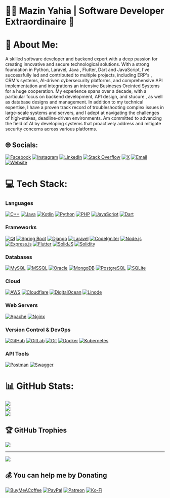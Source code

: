 # 🧑‍💻 Mazin Yahia | Software Developer Extraordinaire 🚀

# 💫 About Me:
A skilled software developer and backend expert with a deep passion for creating innovative and secure technological solutions. With a strong foundation in Python, Laravel, Java , Flutter, Dart and JavaScript, I've successfully led and contributed to multiple projects, including ERP's , CRM's systems, AI-driven cybersecurity platforms, and comprehensive API implementation and integrations an intensive Busineses Oreinted Systems for a huge cooperation. My experience spans over a decade, with a particular focus on backend development, API design, and stucure , as well as database designs and management. In addition to my technical expertise, I have a proven track record of troubleshooting complex issues in large-scale systems and servers, and I adept at navigating the challenges of high-stakes, deadline-driven environments. Am committed to advancing the field of AI by developing systems that proactively address and mitigate security concerns across various platforms.


## 🌐 Socials:
[![Facebook](https://img.shields.io/badge/Facebook-%231877F2.svg?logo=Facebook&logoColor=white)](https://facebook.com/alphazee09) [![Instagram](https://img.shields.io/badge/Instagram-%23E4405F.svg?logo=Instagram&logoColor=white)](https://instagram.com/alphazee_09) [![LinkedIn](https://img.shields.io/badge/LinkedIn-%230077B5.svg?logo=linkedin&logoColor=white)](https://linkedin.com/in/alphazee09) [![Stack Overflow](https://img.shields.io/badge/-Stackoverflow-FE7A16?logo=stack-overflow&logoColor=white)](https://stackoverflow.com/users/alphazee09) [![X](https://img.shields.io/badge/X-black.svg?logo=X&logoColor=white)](https://x.com/alphazee09) [![Email](https://img.shields.io/badge/Email-mz@mazinyahia.com-blue)](mailto:mz@mazinyahia.com) [![Website](https://img.shields.io/badge/Website-mazinyahia.com-blue)](https://mazinyahia.com)


# 💻 Tech Stack:
### Languages
[![C++](https://img.shields.io/badge/C++-00599C?logo=c%2B%2B&logoColor=white)](https://en.cppreference.com/w/) 
[![Java](https://img.shields.io/badge/Java-007396?logo=java&logoColor=white)](https://www.java.com/) 
[![Kotlin](https://img.shields.io/badge/Kotlin-0095D5?logo=kotlin&logoColor=white)](https://kotlinlang.org/) 
[![Python](https://img.shields.io/badge/Python-3776AB?logo=python&logoColor=white)](https://www.python.org/) 
[![PHP](https://img.shields.io/badge/PHP-777BB4?logo=php&logoColor=white)](https://www.php.net/) 
[![JavaScript](https://img.shields.io/badge/JavaScript-F7DF1E?logo=javascript&logoColor=black)](https://www.javascript.com/) 
[![Dart](https://img.shields.io/badge/Dart-0175C2?logo=dart&logoColor=white)](https://dart.dev/)

### Frameworks
[![Qt](https://img.shields.io/badge/Qt-41CD52?logo=qt&logoColor=white)](https://www.qt.io/) 
[![Spring Boot](https://img.shields.io/badge/Spring_Boot-6DB33F?logo=spring-boot&logoColor=white)](https://spring.io/projects/spring-boot) 
[![Django](https://img.shields.io/badge/Django-092E20?logo=django&logoColor=white)](https://www.djangoproject.com/) 
[![Laravel](https://img.shields.io/badge/Laravel-FF2D20?logo=laravel&logoColor=white)](https://laravel.com/) 
[![CodeIgniter](https://img.shields.io/badge/CodeIgniter-EF4223?logo=codeigniter&logoColor=white)](https://codeigniter.com/) 
[![Node.js](https://img.shields.io/badge/Node.js-339933?logo=nodedotjs&logoColor=white)](https://nodejs.org/) 
[![Express.js](https://img.shields.io/badge/Express.js-000000?logo=express&logoColor=white)](https://expressjs.com/) 
[![Flutter](https://img.shields.io/badge/Flutter-02569B?logo=flutter&logoColor=white)](https://flutter.dev/) 
[![SolidJS](https://img.shields.io/badge/SolidJS-2C4F7C?logo=solid&logoColor=white)](https://solidjs.com/) 
[![Solidity](https://img.shields.io/badge/Solidity-363636?logo=solidity&logoColor=white)](https://soliditylang.org/)

### Databases
[![MySQL](https://img.shields.io/badge/MySQL-4479A1?logo=mysql&logoColor=white)](https://www.mysql.com/) 
[![MSSQL](https://img.shields.io/badge/Microsoft_SQL_Server-CC2927?logo=microsoft-sql-server&logoColor=white)](https://www.microsoft.com/en-us/sql-server) 
[![Oracle](https://img.shields.io/badge/Oracle-F80000?logo=oracle&logoColor=white)](https://www.oracle.com/database/) 
[![MongoDB](https://img.shields.io/badge/MongoDB-47A248?logo=mongodb&logoColor=white)](https://www.mongodb.com/) 
[![PostgreSQL](https://img.shields.io/badge/PostgreSQL-4169E1?logo=postgresql&logoColor=white)](https://www.postgresql.org/) 
[![SQLite](https://img.shields.io/badge/SQLite-003B57?logo=sqlite&logoColor=white)](https://www.sqlite.org/)

### Cloud
[![AWS](https://img.shields.io/badge/Amazon_AWS-232F3E?logo=amazon-aws&logoColor=white)](https://aws.amazon.com/) 
[![Cloudflare](https://img.shields.io/badge/Cloudflare-F38020?logo=cloudflare&logoColor=white)](https://www.cloudflare.com/) 
[![DigitalOcean](https://img.shields.io/badge/DigitalOcean-0080FF?logo=digitalocean&logoColor=white)](https://www.digitalocean.com/) 
[![Linode](https://img.shields.io/badge/Linode-00A95C?logo=linode&logoColor=white)](https://www.linode.com/)

### Web Servers
[![Apache](https://img.shields.io/badge/Apache-D22128?logo=apache&logoColor=white)](https://httpd.apache.org/) 
[![Nginx](https://img.shields.io/badge/Nginx-009639?logo=nginx&logoColor=white)](https://www.nginx.com/)

### Version Control & DevOps
[![GitHub](https://img.shields.io/badge/GitHub-181717?logo=github&logoColor=white)](https://github.com/) 
[![GitLab](https://img.shields.io/badge/GitLab-FCA121?logo=gitlab&logoColor=white)](https://gitlab.com/) 
[![Git](https://img.shields.io/badge/Git-F05032?logo=git&logoColor=white)](https://git-scm.com/) 
[![Docker](https://img.shields.io/badge/Docker-2496ED?logo=docker&logoColor=white)](https://www.docker.com/) 
[![Kubernetes](https://img.shields.io/badge/Kubernetes-326CE5?logo=kubernetes&logoColor=white)](https://kubernetes.io/)

### API Tools
[![Postman](https://img.shields.io/badge/Postman-FF6C37?logo=postman&logoColor=white)](https://www.postman.com/) 
[![Swagger](https://img.shields.io/badge/Swagger-85EA2D?logo=swagger&logoColor=white)](https://swagger.io/)

# 📊 GitHub Stats:
![](https://github-readme-stats.vercel.app/api?username=alphazee09&theme=gotham&hide_border=false&include_all_commits=true&count_private=true)<br/>
![](https://github-readme-streak-stats.herokuapp.com/?user=alphazee09&theme=gotham&hide_border=false)<br/>
![](https://github-readme-stats.vercel.app/api/top-langs/?username=alphazee09&theme=gotham&hide_border=false&include_all_commits=true&count_private=true&layout=compact)

## 🏆 GitHub Trophies
![](https://github-profile-trophy.vercel.app/?username=alphazee09&theme=radical&no-frame=false&no-bg=true&margin-w=4)

---
[![](https://visitcount.itsvg.in/api?id=alphazee09&icon=6&color=0)](https://visitcount.itsvg.in)

  ## 💰 You can help me by Donating
  [![BuyMeACoffee](https://img.shields.io/badge/Buy%20Me%20a%20Coffee-ffdd00?style=for-the-badge&logo=buy-me-a-coffee&logoColor=black)](https://buymeacoffee.com/alphazee09) [![PayPal](https://img.shields.io/badge/PayPal-00457C?style=for-the-badge&logo=paypal&logoColor=white)](https://paypal.me/alphazee09) [![Patreon](https://img.shields.io/badge/Patreon-F96854?style=for-the-badge&logo=patreon&logoColor=white)](https://patreon.com/alphazee09) [![Ko-Fi](https://img.shields.io/badge/Ko--fi-F16061?style=for-the-badge&logo=ko-fi&logoColor=white)](https://ko-fi.com/alphazee09) 

  
<!-- Proudly created with GPRM ( https://gprm.itsvg.in ) -->
